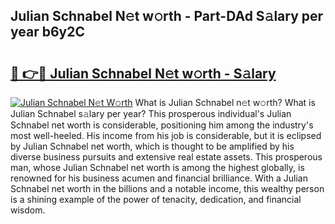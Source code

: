 ## Julian Schnabel N𝚎t w𝚘rth - Part-DAd S𝚊lary per year b6y2C

# <h2><a href="http://gc4a5av.nevu.top/?p=Julian+Schnabel">🔗 👉🔴 Julian Schnabel N𝚎t w𝚘rth - S𝚊lary</a></h2>

[![Julian Schnabel N𝚎t W𝚘rth](https://i.imgur.com/Oavwk0R.jpeg)](http://gc4a5av.nevu.top/?p=Julian+Schnabel)
What is Julian Schnabel n𝚎t w𝚘rth? What is Julian Schnabel s𝚊lary per year?
This prosperous individual's Julian Schnabel net worth is considerable, positioning him among the industry's most well-heeled. His income from his job is considerable, but it is eclipsed by Julian Schnabel net worth, which is thought to be amplified by his diverse business pursuits and extensive real estate assets. This prosperous man, whose Julian Schnabel net worth is among the highest globally, is renowned for his business acumen and financial brilliance. With a Julian Schnabel net worth in the billions and a notable income, this wealthy person is a shining example of the power of tenacity, dedication, and financial wisdom.
